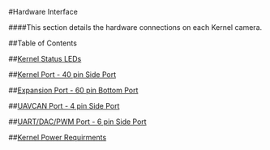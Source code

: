 #Hardware Interface

####This section details the hardware connections on each Kernel camera.

##Table of Contents

##[Kernel Status LEDs](../kernel-development-guide/interfacing-with-kernel/hardware-interface/kernel-status-leds.html)

##[Kernel Port - 40 pin Side Port](../kernel-development-guide/interfacing-with-kernel/hardware-interface/kernel-port-40-pin-side-port.html)

##[Expansion Port - 60 pin Bottom Port](../kernel-development-guide/interfacing-with-kernel/hardware-interface/expansion-port-60-pin-bottom-port.html)

##[UAVCAN Port - 4 pin Side Port](../kernel-development-guide/interfacing-with-kernel/hardware-interface/uavcan-port.html)

##[UART/DAC/PWM Port - 6 pin Side Port](../kernel-development-guide/interfacing-with-kernel/hardware-interface/gps-port.html)

##[Kernel Power Requirments](../kernel-development-guide/interfacing-with-kernel/hardware-interface/powering-kernel.html)
